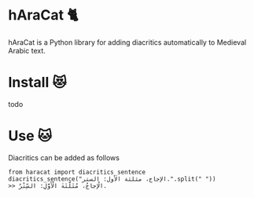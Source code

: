 # hAraCat 🐈
hAraCat is a Python library for adding diacritics automatically to Medieval Arabic text.

# Install 😻

todo

# Use 🐱

Diacritics can be added as follows

    from haracat import diacritics_sentence
    diacritics_sentence("الإجاج، مثلثة الأول: الستر.".split(" "))
    >> الْإِجاجُ، مُثَلَّثَةَ الْأَوَّلِ: السِّتْرُ.

